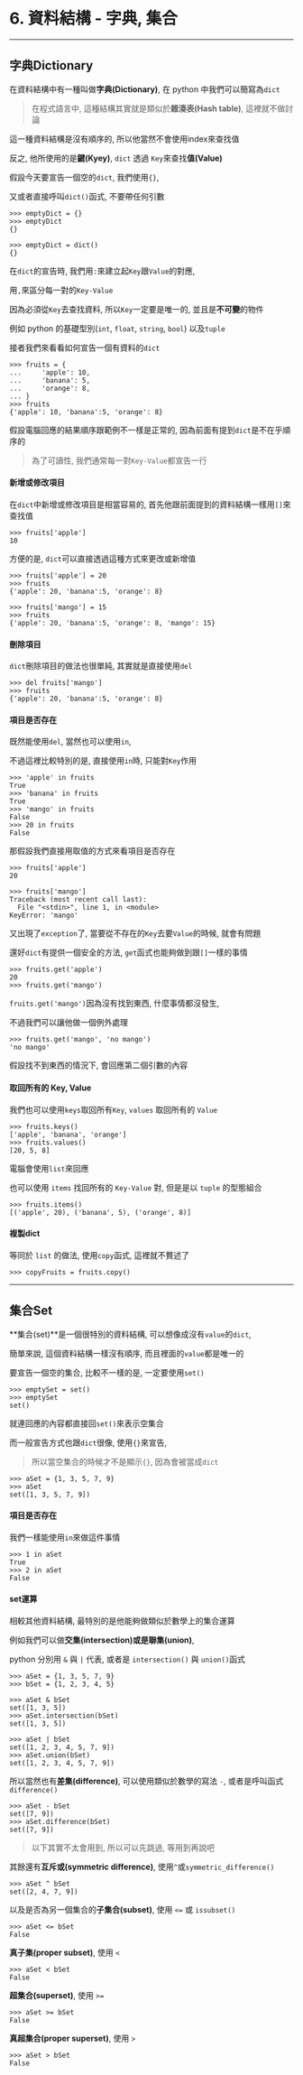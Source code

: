 # 6. 資料結構 - 字典, 集合
---

## 字典Dictionary

在資料結構中有一種叫做**字典(Dictionary)**, 在 python 中我們可以簡寫為`dict`

> 在程式語言中, 這種結構其實就是類似於**雜湊表(Hash table)**, 這裡就不做討論

這一種資料結構是沒有順序的, 所以他當然不會使用index來查找值

反之, 他所使用的是**鍵(Kyey)**, `dict` 透過 `Key`來查找**值(Value)**

假設今天要宣告一個空的`dict`, 我們使用`{}`,

又或者直接呼叫`dict()`函式, 不要帶任何引數
```
>>> emptyDict = {}
>>> emptyDict
{}

>>> emptyDict = dict()
{}
```
在`dict`的宣告時, 我們用`:`來建立起`Key`跟`Value`的對應,

用`,`來區分每一對的`Key-Value`

因為必須從`Key`去查找資料, 所以`Key`一定要是唯一的, 並且是**不可變**的物件

例如 python 的基礎型別(`int`, `float`, `string`, `bool`) 以及`tuple`

接者我們來看看如何宣告一個有資料的`dict`
```
>>> fruits = {
...     'apple': 10,
...     'banana': 5,
...     'orange': 8,
... }
>>> fruits
{'apple': 10, 'banana':5, 'orange': 8}
```

假設電腦回應的結果順序跟範例不一樣是正常的, 因為前面有提到`dict`是不在乎順序的

> 為了可讀性, 我們通常每一對`Key-Value`都宣告一行

#### 新增或修改項目

在`dict`中新增或修改項目是相當容易的, 首先他跟前面提到的資料結構一樣用`[]`來查找值
```
>>> fruits['apple']
10
```
方便的是, `dict`可以直接透過這種方式來更改或新增值
```
>>> fruits['apple'] = 20
>>> fruits
{'apple': 20, 'banana':5, 'orange': 8}

>>> fruits['mango'] = 15
>>> fruits
{'apple': 20, 'banana':5, 'orange': 8, 'mango': 15}
```

#### 刪除項目

`dict`刪除項目的做法也很單純, 其實就是直接使用`del`
```
>>> del fruits['mango']
>>> fruits
{'apple': 20, 'banana':5, 'orange': 8}
```

#### 項目是否存在

既然能使用`del`, 當然也可以使用`in`,

不過這裡比較特別的是, 直接使用`in`時, 只能對`Key`作用

```
>>> 'apple' in fruits
True
>>> 'banana' in fruits
True
>>> 'mango' in fruits
False
>>> 20 in fruits
False
```

那假設我們直接用取值的方式來看項目是否存在
```
>>> fruits['apple']
20

>>> fruits['mango']
Traceback (most recent call last):
  File "<stdin>", line 1, in <module>
KeyError: 'mango'
```

又出現了`exception`了, 當要從不存在的`Key`去要`Value`的時候, 就會有問題

還好`dict`有提供一個安全的方法, `get`函式也能夠做到跟`[]`一樣的事情

```
>>> fruits.get('apple')
20
>>> fruits.get('mango')
```

`fruits.get('mango')`因為沒有找到東西, 什麼事情都沒發生,

不過我們可以讓他做一個例外處理

```
>>> fruits.get('mango', 'no mango')
'no mango'
```
假設找不到東西的情況下, 會回應第二個引數的內容

#### 取回所有的 Key, Value

我們也可以使用`keys`取回所有`Key`, `values` 取回所有的 `Value`

```
>>> fruits.keys()
['apple', 'banana', 'orange']
>>> fruits.values()
[20, 5, 8]
```
電腦會使用`list`來回應

也可以使用 `items` 找回所有的 `Key-Value` 對, 但是是以 `tuple` 的型態組合
```
>>> fruits.items()
[('apple', 20), ('banana', 5), ('orange', 8)]
```

#### 複製dict

等同於 `list` 的做法, 使用`copy`函式, 這裡就不贅述了
```
>>> copyFruits = fruits.copy()
```

---

## 集合Set

**集合(set)**是一個很特別的資料結構, 可以想像成沒有`value`的`dict`,

簡單來說, 這個資料結構一樣沒有順序, 而且裡面的`value`都是唯一的

要宣告一個空的集合, 比較不一樣的是, 一定要使用`set()`

```
>>> emptySet = set()
>>> emptySet
set()
```
就連回應的內容都直接回`set()`來表示空集合

而一般宣告方式也跟`dict`很像, 使用`{}`來宣告, 

> 所以當空集合的時候才不是顯示`{}`, 因為會被當成`dict`

```
>>> aSet = {1, 3, 5, 7, 9}
>>> aSet
set([1, 3, 5, 7, 9])
```

#### 項目是否存在

我們一樣能使用`in`來做這件事情
```
>>> 1 in aSet
True
>>> 2 in aSet
False
```

#### set運算

相較其他資料結構, 最特別的是他能夠做類似於數學上的集合運算

例如我們可以做**交集(intersection)**或是**聯集(union)**, 

python 分別用 `&` 與 `|` 代表, 或者是 `intersection()` 與 `union()`函式

```
>>> aSet = {1, 3, 5, 7, 9}
>>> bSet = {1, 2, 3, 4, 5}

>>> aSet & bSet
set([1, 3, 5])
>>> aSet.intersection(bSet)
set([1, 3, 5])

>>> aSet | bSet
set([1, 2, 3, 4, 5, 7, 9])
>>> aSet.union(bSet)
set([1, 2, 3, 4, 5, 7, 9])

```

所以當然也有**差集(difference)**, 可以使用類似於數學的寫法 `-`, 或者是呼叫函式`difference()`
```
>>> aSet - bSet
set([7, 9])
>>> aSet.difference(bSet)
set([7, 9])
```

> 以下其實不太會用到, 所以可以先跳過, 等用到再說吧

其餘還有**互斥或(symmetric difference)**, 使用`^`或`symmetric_difference()`
```
>>> aSet ^ bSet
set([2, 4, 7, 9])
```

以及是否為另一個集合的**子集合(subset)**, 使用 `<=` 或 `issubset()`
```
>>> aSet <= bSet
False
```

**真子集(proper subset)**, 使用 `<`
```
>>> aSet < bSet
False
```

**超集合(superset)**, 使用 `>=`
```
>>> aSet >= bSet
False
```

**真超集合(proper superset)**, 使用 `>`
```
>>> aSet > bSet
False
```
